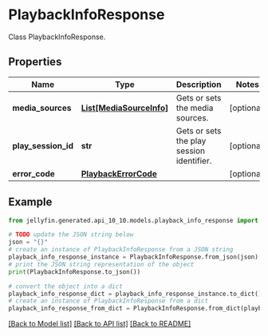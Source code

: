 # PlaybackInfoResponse

Class PlaybackInfoResponse.

## Properties

Name | Type | Description | Notes
------------ | ------------- | ------------- | -------------
**media_sources** | [**List[MediaSourceInfo]**](MediaSourceInfo.md) | Gets or sets the media sources. | [optional] 
**play_session_id** | **str** | Gets or sets the play session identifier. | [optional] 
**error_code** | [**PlaybackErrorCode**](PlaybackErrorCode.md) |  | [optional] 

## Example

```python
from jellyfin.generated.api_10_10.models.playback_info_response import PlaybackInfoResponse

# TODO update the JSON string below
json = "{}"
# create an instance of PlaybackInfoResponse from a JSON string
playback_info_response_instance = PlaybackInfoResponse.from_json(json)
# print the JSON string representation of the object
print(PlaybackInfoResponse.to_json())

# convert the object into a dict
playback_info_response_dict = playback_info_response_instance.to_dict()
# create an instance of PlaybackInfoResponse from a dict
playback_info_response_from_dict = PlaybackInfoResponse.from_dict(playback_info_response_dict)
```
[[Back to Model list]](../README.md#documentation-for-models) [[Back to API list]](../README.md#documentation-for-api-endpoints) [[Back to README]](../README.md)


